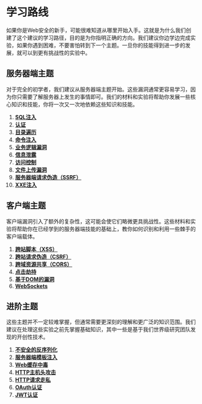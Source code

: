 # 学习路线

如果你是Web安全的新手，可能很难知道从哪里开始入手。这就是为什么我们创建了这个建议的学习路径，目的是为你指明正确的方向。我们建议你边学边完成实验，如果你遇到困难，不要害怕转到下一个主题。一旦你的技能得到进一步的发展，就可以到更有挑战性的实验中。

## 服务器端主题

对于完全的初学者，我们建议从服务器端主题开始。这些漏洞通常更容易学习，因为你只需要了解服务器上发生的事情即可。我们的材料和实验将帮助你发展一些核心知识和技能，你将一次又一次地依赖这些知识和技能。

1. [**SQL注入**](server-side/0-sql-injection/)
2. [**认证**](server-side/1-authentication/)
3. [**目录遍历**](server-side/2-file-path-traversal/)
4. [**命令注入**](server-side/3-os-command-injection/)
5. [**业务逻辑漏洞**](server-side/4-logic-flaws/)
6. [**信息泄露**](server-side/5-information-disclosure/)
7. [**访问控制**](server-side/6-access-control/)
8. [**文件上传漏洞**](server-side/7-file-upload/)
9. [**服务器端请求伪造（SSRF）**](server-side/8-ssrf/)
10. [**XXE注入**](server-side/9-xxe/)

## 客户端主题

客户端漏洞引入了额外的复杂性，这可能会使它们略微更具挑战性。这些材料和实验将帮助你在已经学到的服务器端技能的基础上，教你如何识别和利用一些棘手的客户端载体。

1. [**跨站脚本（XSS）**](client-side/0-cross-site-scripting/)
2. [**跨站请求伪造（CSRF）**](client-side/1-csrf/)
3. [**跨域资源共享（CORS）**](client-side/2-cors/)
4. [**点击劫持**](client-side/3-clickjacking/)
5. [**基于DOM的漏洞**](client-side/4-dom-based/)
6. [**WebSockets**](client-side/5-websocket/)

## 进阶主题

这些主题并不一定较难掌握，但通常需要更深刻的理解和更广泛的知识范围。我们建议在处理这些实验之前先掌握基础知识，其中一些是基于我们世界级研究团队发现的开创性技术。

1. [**不安全的反序列化**](advanced/0-deserialization/)
2. [**服务器端模板注入**](advanced/1-server-side-template-injection/)
3. [**Web缓存中毒**](advanced/2-web-cache-poisoning/)
4. [**HTTP主机头攻击**](advanced/3-host-header/)
5. [**HTTP请求走私**](advanced/4-request-smuggling/)
6. [**OAuth认证**](advanced/oauth/)
7. [**JWT认证**](advanced/6-jwt/)
